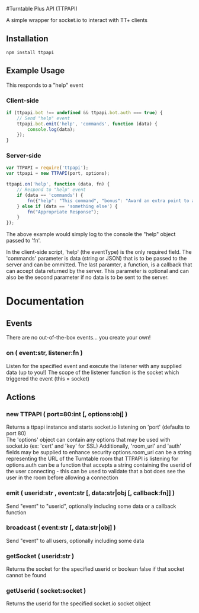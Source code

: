 #Turntable Plus API (TTPAPI)

A simple wrapper for socket.io to interact with TT+ clients

## Installation
    npm install ttpapi

## Example Usage

This responds to a "help" event

### Client-side

```js
if (ttpapi.bot !== undefined && ttpapi.bot.auth === true) {
    // Send "help" event
    ttpapi.bot.emit('help', 'commands', function (data) {
        console.log(data);
    });
}
```

### Server-side

```js
var TTPAPI = require('ttpapi');
var ttpapi = new TTPAPI(port, options);

ttpapi.on('help', function (data, fn) {
    // Respond to "help" event
    if (data == 'commands') {
        fn({"help": "This command", "bonus": "Award an extra point to a deserving DJ"});
    } else if (data == 'something else') {
        fn("Appropriate Response");
    }
});
```

The above example would simply log to the console the "help" object passed to 'fn'.

In the client-side script, 'help' (the eventType) is the only required field.
The 'commands' parameter is data (string or JSON) that is to be passed to the server and can be ommitted.
The last paramter, a function, is a callback that can accept data returned by the server. This parameter is optional and can also be the second parameter if no data is to be sent to the server.


# Documentation

## Events

There are no out-of-the-box events... you create your own!

### on ( event:str, listener:fn )

Listen for the specified event and execute the listener with any supplied data (up to you!)
The scope of the listener function is the socket which triggered the event (this = socket)


## Actions

### new TTPAPI ( port=80:int [, options:obj] )

Returns a ttpapi instance and starts socket.io listening on 'port' (defaults to port 80)  
The 'options' object can contain any options that may be used with socket.io (ex: 'cert' and 'key' for SSL)
Additionally, 'room_url' and 'auth' fields may be supplied to enhance security
options.room_url can be a string representing the URL of the Turntable room that TTPAPI is listening for
options.auth can be a function that accepts a string containing the userid of the user connecting - this can be used to validate that a bot does see the user in the room before allowing a connection

### emit ( userid:str , event:str [, data:str|obj [, callback:fn]] )

Send "event" to "userid", optionally including some data or a callback function

### broadcast ( event:str [, data:str|obj] )

Send "event" to all users, optionally including some data

### getSocket ( userid:str )

Returns the socket for the specified userid or boolean false if that socket cannot be found

### getUserid ( socket:socket )

Returns the userid for the specified socket.io socket object
